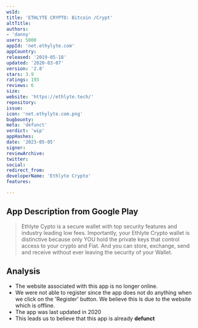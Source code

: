 ```yaml
---
wsId: 
title: 'ETHLYTE CRYPTO: Bitcoin /Crypt'
altTitle: 
authors:
- 'danny'
users: 5000
appId: 'net.ethylyte.com'
appCountry: 
released: '2019-05-18'
updated: '2020-03-07'
version: '2.8'
stars: 3.9
ratings: 193
reviews: 6
size: 
website: 'https://ethlyte.tech/'
repository: 
issue: 
icon: 'net.ethylyte.com.png'
bugbounty: 
meta: 'defunct'
verdict: 'wip'
appHashes: 
date: '2023-05-05'
signer: 
reviewArchive: 
twitter: 
social: 
redirect_from: 
developerName: 'Ethlyte Crypto'
features: 

---
```


## App Description from Google Play 

> Ethlyte Cypto is a secure wallet with top security features and industry leading low fees. Importantly, your Ethlyte Crypto wallet is distinctive because only YOU hold the private keys that control access to your crypto and Fiat. And you can store, exchange, send and receive without ever leaving the security of your Wallet.

## Analysis 

- The website associated with this app is no longer online. 
- We were not able to register since the app does not do anything when we click on the 'Register' button. We believe this is due to the website which is offline.
- The app was last updated in 2020
- This leads us to believe that this app is already **defunct** 
